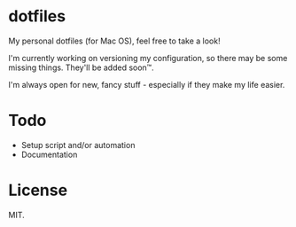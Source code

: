 # dotfiles
My personal dotfiles (for Mac OS), feel free to take a look! 

I'm currently working on versioning my configuration, so there may be some missing things. They'll be added soon™.

I'm always open for new, fancy stuff - especially if they make my life easier.

# Todo
* Setup script and/or automation
* Documentation

# License
MIT.
